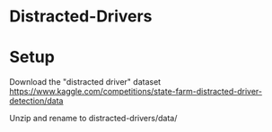 # Distracted-Drivers

# Setup
Download the "distracted driver" dataset
https://www.kaggle.com/competitions/state-farm-distracted-driver-detection/data

Unzip and rename to distracted-drivers/data/
